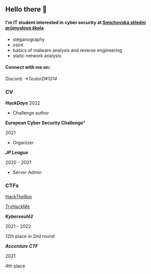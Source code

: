 ## Hello there 👋
#### I'm IT student interested in cyber security at [Smíchovská střední průmyslová škola][ssps]
  - steganography 
  - osint
  - basics of malware analysis and reverse engineering
  - static network analysis
  
#### Connect with me on: 

Discord: *->TeolorD#1314*

### CV

***HackDays***
2022
- Challenge author

**European Cyber Security Challenge***

2021

- Organizer 

***JP League***

2020 - 2021

- Server Admin

### CTFs

[HackTheBox]

[TryHackMe]

***Kybersoutěž***

2021 - 2022

12th place in 2nd round

***Accenture CTF***

2021

4th place

<!--
**teolord/teolord** is a ✨ _special_ ✨ repository because its `README.md` (this file) appears on your GitHub profile.

Here are some ideas to get you started:

- 🔭 I’m currently working on ...
- 🌱 I’m currently learning ...
- 👯 I’m looking to collaborate on ...
- 🤔 I’m looking for help with ...
- 💬 Ask me about ...
- 📫 How to reach me: ...
- 😄 Pronouns: ...
- ⚡ Fun fact: ...
-->


[ssps]: https://www.ssps.cz/
[HackTheBox]: https://app.hackthebox.com/users/550708
[TryHackMe]: https://tryhackme.com/p/TeolorD
